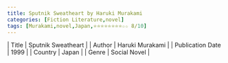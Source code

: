 ```yaml
---
title: Sputnik Sweatheart by Haruki Murakami
categories: [Fiction Literature,novel]
tags: [Murakami,novel,Japan,⭐⭐⭐⭐⭐⭐⭐⭐☆☆ 8/10]
---
```

        
| Title | Sputnik Sweatheart  |
| Author |  Haruki Murakami  |
| Publication Date | 1999   |
| Country | Japan |
| Genre | Social Novel  |
        